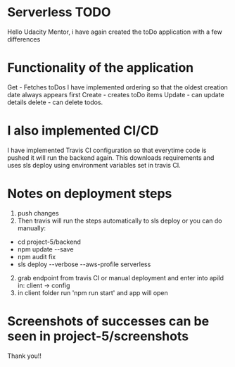 # Serverless TODO

Hello Udacity Mentor, i have again created the toDo application with a few differences

# Functionality of the application

Get - Fetches toDos I have implemented ordering so that the oldest creation date always appears first
Create - creates toDo items
Update - can update details
delete - can delete todos.

# I also implemented CI/CD 

I have implemented Travis CI configuration so that everytime code is pushed it will run the backend again. This downloads requirements and uses sls deploy using environment variables set in travis CI.

# Notes on deployment steps
1. push changes 
2. Then travis will run the steps automatically to sls deploy or you can do manually:
- cd project-5/backend
- npm update --save
- npm audit fix
- sls deploy --verbose --aws-profile serverless
2. grab endpoint from travis CI or manual deployment and enter into apiId in: client -> config
3. in client folder run 'npm run start' and app will open

# Screenshots of successes can be seen in project-5/screenshots


Thank you!!

